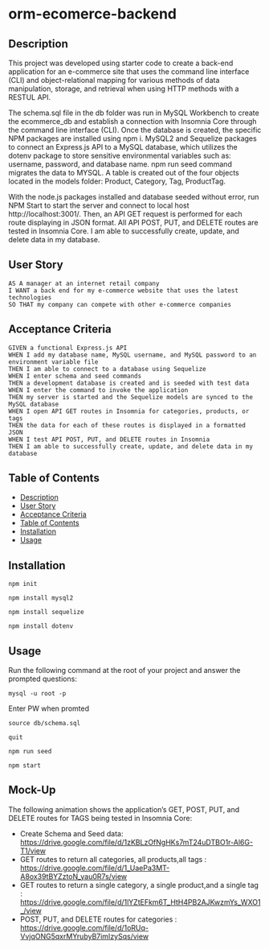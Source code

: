 # orm-ecomerce-backend

## Description
This project was developed using starter code to create a back-end application for an e-commerce site that uses the command line interface (CLI) and object-relational mapping for various methods of data manipulation, storage, and retrieval when using HTTP methods with a RESTUL API.

The schema.sql file in the db folder was run in MySQL Workbench to create the ecommerce_db and establish a connection with Insomnia Core through the command line interface (CLI). Once the database is created, the specific NPM packages are installed using npm i. MySQL2 and Sequelize packages to connect an Express.js API to a MySQL database, which utilizes the dotenv package to store sensitive environmental variables such as: username, password, and database name. npm run seed command migrates the data to MYSQL. A table is created out of the four objects located in the models folder: Product, Category, Tag, ProductTag.

With the node.js packages installed and database seeded without error, run NPM Start to start the server and connect to local host http://localhost:3001/. Then, an API GET request is performed for each route displaying in JSON format. All API POST, PUT, and DELETE routes are tested in Insomnia Core. I am able to successfully create, update, and delete data in my database.

## User Story
  
```
AS A manager at an internet retail company
I WANT a back end for my e-commerce website that uses the latest technologies
SO THAT my company can compete with other e-commerce companies
```
  
## Acceptance Criteria
  
``` 
GIVEN a functional Express.js API
WHEN I add my database name, MySQL username, and MySQL password to an environment variable file
THEN I am able to connect to a database using Sequelize
WHEN I enter schema and seed commands
THEN a development database is created and is seeded with test data
WHEN I enter the command to invoke the application
THEN my server is started and the Sequelize models are synced to the MySQL database
WHEN I open API GET routes in Insomnia for categories, products, or tags
THEN the data for each of these routes is displayed in a formatted JSON
WHEN I test API POST, PUT, and DELETE routes in Insomnia
THEN I am able to successfully create, update, and delete data in my database
```
  
## Table of Contents
- [Description](#description)
- [User Story](#user-story)
- [Acceptance Criteria](#acceptance-criteria)
- [Table of Contents](#table-of-contents)
- [Installation](#installation)
- [Usage](#usage)

## Installation
 
`npm init`

`npm install mysql2`

`npm install sequelize`

`npm install dotenv`
  
## Usage   
  
Run the following command at the root of your project and answer the prompted questions:

`mysql -u root -p`

Enter PW when promted

`source db/schema.sql`

`quit`

`npm run seed`
  
`npm start`

## Mock-Up

The following animation shows the application’s GET, POST, PUT, and DELETE routes for TAGS being tested in Insomnia Core:

- Create Schema and Seed data: https://drive.google.com/file/d/1zKBLzOfNgHKs7mT24uDTBO1r-Al6G-T1/view
- GET routes to return all categories, all products,all tags : https://drive.google.com/file/d/1_UaePa3MT-A8ox39tBYZztoN_yau0R7s/view
- GET routes to return a single category, a single product,and a single tag : https://drive.google.com/file/d/1lYZtEFkm6T_HtH4PB2AJKwzmYs_WXO1_/view
- POST, PUT, and DELETE routes for categories : https://drive.google.com/file/d/1oRUq-VvjqONG5qxrMYrubyB7imIzySqs/view




